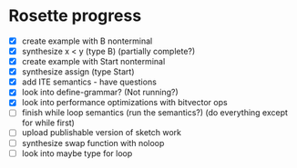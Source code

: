 # Rosette progress

- [x] create example with B nonterminal
- [x] synthesize x < y (type B) (partially complete?)
- [x] create example with Start nonterminal
- [x] synthesize assign (type Start)
- [x] add ITE semantics - have questions
- [X] look into define-grammar? (Not running?)
- [x] look into performance optimizations with bitvector ops
- [ ] finish while loop semantics (run the semantics?) (do everything except for while first)
- [ ] upload publishable version of sketch work
- [ ] synthesize swap function with noloop
- [ ] look into maybe type for loop 